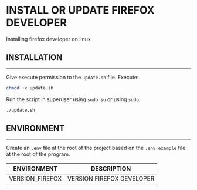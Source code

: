 # INSTALL OR UPDATE FIREFOX DEVELOPER

Installing firefox developer on linux

## INSTALLATION
------------------------------------------------------------
Give execute permission to the `update.sh` file. Execute:

```sh
chmod +x update.sh
```

Run the script in superuser using `sudo su` or using `sudo`.

```sh
./update.sh
```


## ENVIRONMENT
------------------------------------------------------------

Create an `.env` file at the root of the project based on the `.env.example` file at the root of the program. 

| ENVIRONMENT |DESCRIPTION |
|-----------------|-----------|
| VERSION_FIREFOX |VERSION FIREFOX DEVELOPER|
